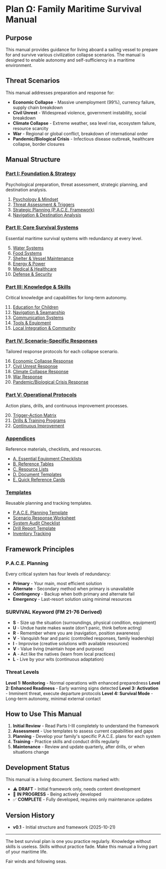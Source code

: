 # Plan Ω: Family Maritime Survival Manual

## Purpose

This manual provides guidance for living aboard a sailing vessel to prepare for and survive various civilization collapse scenarios. The manual is designed to enable autonomy and self-sufficiency in a maritime environment.

## Threat Scenarios

This manual addresses preparation and response for:

- **Economic Collapse** - Massive unemployment (99%), currency failure, supply chain breakdown
- **Civil Unrest** - Widespread violence, government instability, social breakdown
- **Climate Collapse** - Extreme weather, sea level rise, ecosystem failure, resource scarcity
- **War** - Regional or global conflict, breakdown of international order
- **Pandemic/Biological Crisis** - Infectious disease outbreak, healthcare collapse, border closures

## Manual Structure

### [Part I: Foundation & Strategy](part-1-foundation/README.md)

Psychological preparation, threat assessment, strategic planning, and destination analysis.

1. [Psychology & Mindset](part-1-foundation/01-psychology-mindset.md)
2. [Threat Assessment & Triggers](part-1-foundation/02-threat-assessment-triggers.md)
3. [Strategic Planning (P.A.C.E. Framework)](part-1-foundation/03-strategic-planning.md)
4. [Navigation & Destination Analysis](part-1-foundation/04-destinations-analysis.md)

### [Part II: Core Survival Systems](part-2-core-systems/README.md)

Essential maritime survival systems with redundancy at every level.

5. [Water Systems](part-2-core-systems/05-water-systems.md)
6. [Food Systems](part-2-core-systems/06-food-systems.md)
7. [Shelter & Vessel Maintenance](part-2-core-systems/07-shelter-vessel.md)
8. [Energy & Power](part-2-core-systems/08-energy-power.md)
9. [Medical & Healthcare](part-2-core-systems/09-medical-healthcare.md)
10. [Defense & Security](part-2-core-systems/10-defense-security.md)

### [Part III: Knowledge & Skills](part-3-knowledge-skills/README.md)

Critical knowledge and capabilities for long-term autonomy.

11. [Education for Children](part-3-knowledge-skills/11-education-children.md)
12. [Navigation & Seamanship](part-3-knowledge-skills/12-navigation-seamanship.md)
13. [Communication Systems](part-3-knowledge-skills/13-communication.md)
14. [Tools & Equipment](part-3-knowledge-skills/14-tools-equipment.md)
15. [Local Integration & Community](part-3-knowledge-skills/15-local-integration.md)

### [Part IV: Scenario-Specific Responses](part-4-scenarios/README.md)

Tailored response protocols for each collapse scenario.

16. [Economic Collapse Response](part-4-scenarios/16-economic-collapse.md)
17. [Civil Unrest Response](part-4-scenarios/17-civil-unrest.md)
18. [Climate Collapse Response](part-4-scenarios/18-climate-collapse.md)
19. [War Response](part-4-scenarios/19-war.md)
20. [Pandemic/Biological Crisis Response](part-4-scenarios/20-pandemic-biological.md)

### [Part V: Operational Protocols](part-5-protocols/README.md)

Action plans, drills, and continuous improvement processes.

20. [Trigger-Action Matrix](part-5-protocols/20-trigger-action-matrix.md)
21. [Drills & Training Programs](part-5-protocols/21-drills-training.md)
22. [Continuous Improvement](part-5-protocols/22-continuous-improvement.md)

### [Appendices](appendices/README.md)

Reference materials, checklists, and resources.

- [A. Essential Equipment Checklists](appendices/A-equipment-checklists.md)
- [B. Reference Tables](appendices/B-reference-tables.md)
- [C. Resource Lists](appendices/C-resource-lists.md)
- [D. Document Templates](appendices/D-document-templates.md)
- [E. Quick Reference Cards](appendices/E-quick-reference.md)

### [Templates](planning-templates/README.md)

Reusable planning and tracking templates.

- [P.A.C.E. Planning Template](planning-templates/pace-planning-template.md)
- [Scenario Response Worksheet](planning-templates/scenario-response-worksheet.md)
- [System Audit Checklist](planning-templates/system-audit-checklist.md)
- [Drill Report Template](planning-templates/drill-report-template.md)
- [Inventory Tracking](planning-templates/inventory-tracking.md)

## Framework Principles

### P.A.C.E. Planning

Every critical system has four levels of redundancy:

- **Primary** - Your main, most efficient solution
- **Alternate** - Secondary method when primary is unavailable
- **Contingency** - Backup when both primary and alternate fail
- **Emergency** - Last-resort solution using minimal resources

### SURVIVAL Keyword (FM 21-76 Derived)

- **S** - Size up the situation (surroundings, physical condition, equipment)
- **U** - Undue haste makes waste (don't panic, think before acting)
- **R** - Remember where you are (navigation, position awareness)
- **V** - Vanquish fear and panic (controlled responses, family leadership)
- **I** - Improvise (creative solutions with available resources)
- **V** - Value living (maintain hope and purpose)
- **A** - Act like the natives (learn from local practices)
- **L** - Live by your wits (continuous adaptation)

### Threat Levels

**Level 1: Monitoring** - Normal operations with enhanced preparedness
**Level 2: Enhanced Readiness** - Early warning signs detected
**Level 3: Activation** - Imminent threat, execute departure protocols
**Level 4: Survival Mode** - Long-term autonomy, minimal external contact

## How to Use This Manual

1. **Initial Review** - Read Parts I-III completely to understand the framework
2. **Assessment** - Use templates to assess current capabilities and gaps
3. **Planning** - Develop your family's specific P.A.C.E. plans for each system
4. **Training** - Practice skills and conduct drills regularly
5. **Maintenance** - Review and update quarterly, after drills, or when situations change

## Development Status

This manual is a living document. Sections marked with:

- ⚠️ **DRAFT** - Initial framework only, needs content development
- 🔄 **IN PROGRESS** - Being actively developed
- ✅ **COMPLETE** - Fully developed, requires only maintenance updates

## Version History

- **v0.1** - Initial structure and framework (2025-10-21)

---

The best survival plan is one you practice regularly. Knowledge without skills is useless. Skills without practice fade. Make this manual a living part of your maritime life.

Fair winds and following seas.
